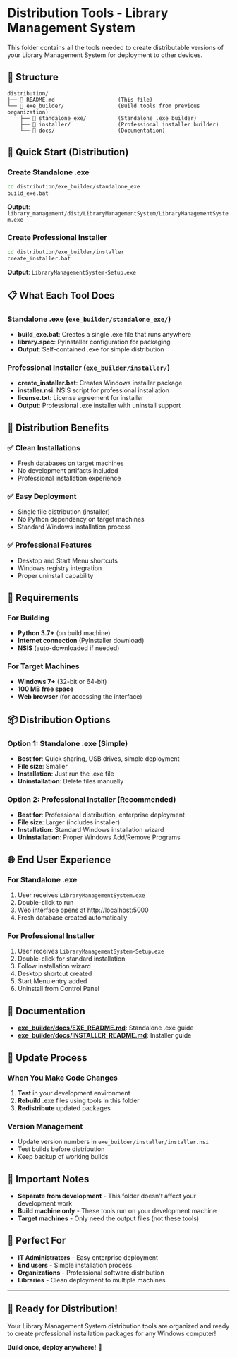 # Distribution Tools - Library Management System

This folder contains all the tools needed to create distributable versions of your Library Management System for deployment to other devices.

## 📁 Structure

```
distribution/
├── 📄 README.md                    (This file)
└── 📁 exe_builder/                 (Build tools from previous organization)
    ├── 📁 standalone_exe/          (Standalone .exe builder)
    ├── 📁 installer/               (Professional installer builder)
    └── 📁 docs/                    (Documentation)
```

## 🚀 Quick Start (Distribution)

### Create Standalone .exe
```bash
cd distribution/exe_builder/standalone_exe
build_exe.bat
```

**Output**: `library_management/dist/LibraryManagementSystem/LibraryManagementSystem.exe`

### Create Professional Installer
```bash
cd distribution/exe_builder/installer
create_installer.bat
```

**Output**: `LibraryManagementSystem-Setup.exe`

## 📋 What Each Tool Does

### Standalone .exe (`exe_builder/standalone_exe/`)
- **build_exe.bat**: Creates a single .exe file that runs anywhere
- **library.spec**: PyInstaller configuration for packaging
- **Output**: Self-contained .exe for simple distribution

### Professional Installer (`exe_builder/installer/`)
- **create_installer.bat**: Creates Windows installer package
- **installer.nsi**: NSIS script for professional installation
- **license.txt**: License agreement for installer
- **Output**: Professional .exe installer with uninstall support

## 🎯 Distribution Benefits

### ✅ **Clean Installations**
- Fresh databases on target machines
- No development artifacts included
- Professional installation experience

### ✅ **Easy Deployment**
- Single file distribution (installer)
- No Python dependency on target machines
- Standard Windows installation process

### ✅ **Professional Features**
- Desktop and Start Menu shortcuts
- Windows registry integration
- Proper uninstall capability

## 🔧 Requirements

### For Building
- **Python 3.7+** (on build machine)
- **Internet connection** (PyInstaller download)
- **NSIS** (auto-downloaded if needed)

### For Target Machines
- **Windows 7+** (32-bit or 64-bit)
- **100 MB free space**
- **Web browser** (for accessing the interface)

## 📦 Distribution Options

### Option 1: Standalone .exe (Simple)
- **Best for**: Quick sharing, USB drives, simple deployment
- **File size**: Smaller
- **Installation**: Just run the .exe file
- **Uninstallation**: Delete files manually

### Option 2: Professional Installer (Recommended)
- **Best for**: Professional distribution, enterprise deployment
- **File size**: Larger (includes installer)
- **Installation**: Standard Windows installation wizard
- **Uninstallation**: Proper Windows Add/Remove Programs

## 🌐 End User Experience

### For Standalone .exe
1. User receives `LibraryManagementSystem.exe`
2. Double-click to run
3. Web interface opens at http://localhost:5000
4. Fresh database created automatically

### For Professional Installer
1. User receives `LibraryManagementSystem-Setup.exe`
2. Double-click for standard installation
3. Follow installation wizard
4. Desktop shortcut created
5. Start Menu entry added
6. Uninstall from Control Panel

## 📖 Documentation

- **[exe_builder/docs/EXE_README.md](./exe_builder/docs/EXE_README.md)**: Standalone .exe guide
- **[exe_builder/docs/INSTALLER_README.md](./exe_builder/docs/INSTALLER_README.md)**: Installer guide

## 🔄 Update Process

### When You Make Code Changes
1. **Test** in your development environment
2. **Rebuild** .exe files using tools in this folder
3. **Redistribute** updated packages

### Version Management
- Update version numbers in `exe_builder/installer/installer.nsi`
- Test builds before distribution
- Keep backup of working builds

## 🚨 Important Notes

- **Separate from development** - This folder doesn't affect your development work
- **Build machine only** - These tools run on your development machine
- **Target machines** - Only need the output files (not these tools)

## 🎯 Perfect For

- **IT Administrators** - Easy enterprise deployment
- **End users** - Simple installation process
- **Organizations** - Professional software distribution
- **Libraries** - Clean deployment to multiple machines

---

## 🎉 **Ready for Distribution!**

Your Library Management System distribution tools are organized and ready to create professional installation packages for any Windows computer!

**Build once, deploy anywhere!** 🚀
